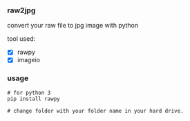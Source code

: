 ### raw2jpg
convert your raw file to jpg image with python


tool used:
 - [x] rawpy
 - [x] imageio
 
### usage 
```
# for python 3
pip install rawpy

# change folder with your folder name in your hard drive.
```


